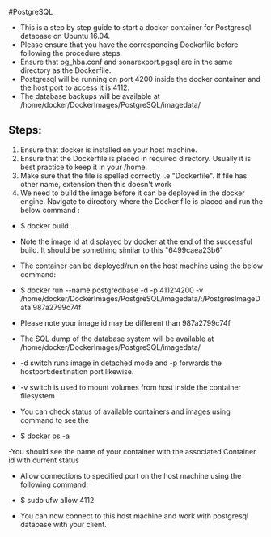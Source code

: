 #PostgreSQL
- This is a step by step guide to start a docker container for Postgresql database on Ubuntu 16.04.
- Please ensure that you have the corresponding Dockerfile before following the procedure steps.
- Ensure that pg_hba.conf and sonarexport.pgsql are in the same directory as the Dockerfile.
- Postgresql will be running on port 4200 inside the docker container and the host port to access it is 4112.
- The database backups will be available at /home/docker/DockerImages/PostgreSQL/imagedata/


Steps:
------
1. Ensure that docker is installed on your host machine.
2. Ensure that the Dockerfile is placed in required directory. Usually it is best practice to keep it in your /home.
3. Make sure that the file is spelled correctly i.e "Dockerfile". If file has other name, extension then this doesn't work
4. We need to build the image before it can be deployed in the docker engine. Navigate to directory where the Docker file is placed and run the below command :

- $ docker build .

* Note the image id at displayed by docker at the end of the successful build. It should be something similar to this "6499caea23b6" 

* The container can be deployed/run on the host machine using the below command:
- $ docker run --name postgredbase -d -p 4112:4200 -v /home/docker/DockerImages/PostgreSQL/imagedata/:/PostgresImageData 987a2799c74f

* Please note your image id may be different than 987a2799c74f
* The SQL dump of the database system will be available at /home/docker/DockerImages/PostgreSQL/imagedata/

* -d switch runs image in detached mode and -p forwards the hostport:destination port likewise.
* -v switch is used to mount volumes from host inside the container filesystem

* You can check status of available containers and images using command to see the
- $ docker ps -a

-You should see the name of your container with the associated Container id with current status

* Allow connections to specified port on the host machine using the following command:
- $ sudo ufw allow 4112

* You can now connect to this host machine and work with postgresql database with your client.
